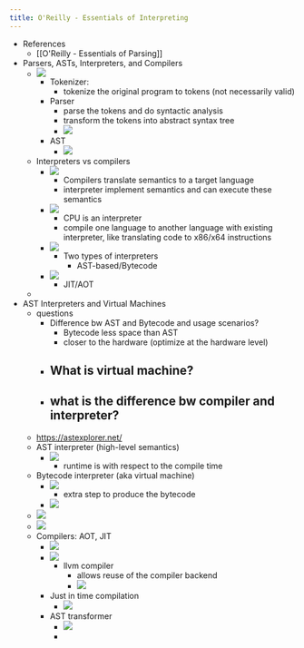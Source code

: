 ```yaml
---
title: O'Reilly - Essentials of Interpreting
---
```

- References
	 - [[O'Reilly - Essentials of Parsing]]
- Parsers, ASTs, Interpreters, and Compilers
	 - ![](../assets/DlbFR1aJTY.png)
		 - Tokenizer:
			 - tokenize the original program to tokens (not necessarily valid)
		 - Parser
			 - parse the tokens and do syntactic analysis
			 - transform the tokens into abstract syntax tree
			 - ![](../assets/_y-ey4-ZLu.png)
		 - AST
			 - ![](../assets/AMq2QAzrzF.PNG)
	 - Interpreters vs compilers
		 - ![](../assets/5tH8m7XoB2.png)
			 - Compilers translate semantics to a target language
			 - interpreter implement semantics and can execute these semantics
		 - ![](../assets/V0vk7ZG9Fb.png)
			 - CPU is an interpreter
			 - compile one language to another language with existing interpreter, like translating code to x86/x64 instructions
		 - ![](../assets/NZzyYwpGDq.png)
			 - Two types of interpreters
				 - AST-based/Bytecode
		 - ![](../assets/atpX7xbrg8.png)
			 - JIT/AOT
	 -
- AST Interpreters and Virtual Machines
	 - questions
		 - Difference bw AST and Bytecode and usage scenarios?
			 - Bytecode less space than AST
			 - closer to the hardware (optimize at the hardware level)
		 - What is virtual machine?
			 -
		 - what is the difference bw compiler and interpreter?
			 -
	 - https://astexplorer.net/
	 - AST interpreter (high-level semantics)
		 - ![](../assets/c6aBFLsNI8.png)
			 - runtime is with respect to the compile time
	 - Bytecode interpreter (aka virtual machine)
		 - ![](../assets/5SNSq9NnWC.png)
			 - extra step to produce the bytecode
		 - ![](../assets/VOnDWow46n.png)
	 - ![](../assets/9qdOuIs4md.png)
	 - ![](../assets/x37EOS622y.png)
	 - Compilers: AOT, JIT
		 - ![](../assets/z6AhbF1eIS.png)
		 - ![](../assets/7nt-yJfnrv.png)
			 - llvm compiler
				 - allows reuse of the compiler backend
				 - ![](../assets/EspkWMx-wk.png)
		 - Just in time compilation
			 - ![](../assets/DNKK-NmzZS.png)
		 - AST transformer
			 - ![](../assets/FRwf5NtyXJ.png)
			 -